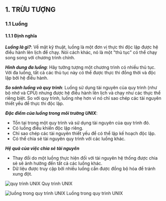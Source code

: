 ## 1. TRỪU TƯỢNG
### 1.1 Luồng
#### 1.1.1 Định nghĩa

***Luồng là gì?***: Về mặt kỹ thuật, luồng là một đơn vị thực thi độc lập được hệ điều hành lên lịch để chạy. Nói cách khác, nó là một "thủ tục" có thể chạy song song với chương trình chính.

***Hình dung đa luồng***: Hãy tưởng tượng một chương trình có nhiều thủ tục. Với đa luồng, tất cả các thủ tục này có thể được thực thi đồng thời và độc lập bởi hệ điều hành.

***So sánh luồng và quy trình***: Luồng sử dụng tài nguyên của quy trình (như bộ nhớ và CPU) nhưng được hệ điều hành lên lịch và chạy như các thực thể riêng biệt. So với quy trình, luồng nhẹ hơn vì nó chỉ sao chép các tài nguyên thiết yếu để thực thi độc lập.

***Đặc điểm của luồng trong môi trường UNIX***:
* Tồn tại trong một quy trình và sử dụng tài nguyên của quy trình đó.
* Có luồng điều khiển độc lập riêng.
* Chỉ sao chép các tài nguyên thiết yếu để có thể lập kế hoạch độc lập.
* Có thể chia sẻ tài nguyên quy trình với các luồng khác.

***Hệ quả của việc chia sẻ tài nguyên***
* Thay đổi do một luồng thực hiện đối với tài nguyên hệ thống được chia sẻ sẽ ảnh hưởng đến tất cả các luồng khác.
* Dữ liệu được truy cập bởi nhiều luồng cần được đồng bộ hóa để tránh xung đột.

![quy trình UNIX](https://hpc-tutorials.llnl.gov/posix/images/process.gif)
Quy trình UNIX

![luồng trong quy trình UNIX](https://hpc-tutorials.llnl.gov/posix/images/thread.gif)
Luồng trong quy trình UNIX
